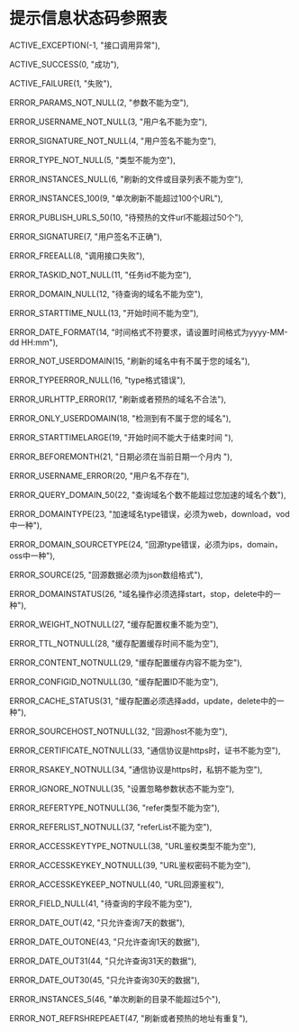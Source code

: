 # **提示信息状态码参照表**

ACTIVE_EXCEPTION(-1, "接口调用异常"),

ACTIVE_SUCCESS(0, "成功"),

ACTIVE_FAILURE(1, "失败"),

ERROR_PARAMS_NOT_NULL(2, "参数不能为空"),

ERROR_USERNAME_NOT_NULL(3, "用户名不能为空"),

ERROR_SIGNATURE_NOT_NULL(4, "用户签名不能为空"),

ERROR_TYPE_NOT_NULL(5, "类型不能为空"),

ERROR_INSTANCES_NULL(6, "刷新的文件或目录列表不能为空"),

ERROR_INSTANCES_100(9, "单次刷新不能超过100个URL"),

ERROR_PUBLISH_URLS_50(10, "待预热的文件url不能超过50个"),

ERROR_SIGNATURE(7, "用户签名不正确"),

ERROR_FREEALL(8, "调用接口失败"),

 

ERROR_TASKID_NOT_NULL(11, "任务id不能为空"),

ERROR_DOMAIN_NULL(12, "待查询的域名不能为空"),

ERROR_STARTTIME_NULL(13, "开始时间不能为空"),

ERROR_DATE_FORMAT(14, "时间格式不符要求，请设置时间格式为yyyy-MM-dd HH:mm"),

ERROR_NOT_USERDOMAIN(15, "刷新的域名中有不属于您的域名"),

 

ERROR_TYPEERROR_NULL(16, "type格式错误"),

ERROR_URLHTTP_ERROR(17, "刷新或者预热的域名不合法"),

ERROR_ONLY_USERDOMAIN(18, "检测到有不属于您的域名"),

ERROR_STARTTIMELARGE(19, "开始时间不能大于结束时间 "),

ERROR_BEFOREMONTH(21, "日期必须在当前日期一个月内 "),

ERROR_USERNAME_ERROR(20, "用户名不存在"),

ERROR_QUERY_DOMAIN_50(22, "查询域名个数不能超过您加速的域名个数"),

ERROR_DOMAINTYPE(23, "加速域名type错误，必须为web，download，vod中一种"),

ERROR_DOMAIN_SOURCETYPE(24, "回源type错误，必须为ips，domain，oss中一种"),

ERROR_SOURCE(25, "回源数据必须为json数组格式"),

ERROR_DOMAINSTATUS(26, "域名操作必须选择start，stop，delete中的一种"),

ERROR_WEIGHT_NOTNULL(27, "缓存配置权重不能为空"),

ERROR_TTL_NOTNULL(28, "缓存配置缓存时间不能为空"),

ERROR_CONTENT_NOTNULL(29, "缓存配置缓存内容不能为空"),

ERROR_CONFIGID_NOTNULL(30, "缓存配置ID不能为空"),

ERROR_CACHE_STATUS(31, "缓存配置必须选择add，update，delete中的一种"),

ERROR_SOURCEHOST_NOTNULL(32, "回源host不能为空"),

ERROR_CERTIFICATE_NOTNULL(33, "通信协议是https时，证书不能为空"),

ERROR_RSAKEY_NOTNULL(34, "通信协议是https时，私钥不能为空"),

ERROR_IGNORE_NOTNULL(35, "设置忽略参数状态不能为空"),

ERROR_REFERTYPE_NOTNULL(36, "refer类型不能为空"),

ERROR_REFERLIST_NOTNULL(37, "referList不能为空"),

ERROR_ACCESSKEYTYPE_NOTNULL(38, "URL鉴权类型不能为空"),

ERROR_ACCESSKEYKEY_NOTNULL(39, "URL鉴权密码不能为空"),

ERROR_ACCESSKEYKEEP_NOTNULL(40, "URL回源鉴权"),

ERROR_FIELD_NULL(41, "待查询的字段不能为空"),

ERROR_DATE_OUT(42, "只允许查询7天的数据"),

ERROR_DATE_OUTONE(43, "只允许查询1天的数据"),

ERROR_DATE_OUT31(44, "只允许查询31天的数据"),

ERROR_DATE_OUT30(45, "只允许查询30天的数据"),

ERROR_INSTANCES_5(46, "单次刷新的目录不能超过5个"),

ERROR_NOT_REFRSHREPEAET(47, "刷新或者预热的地址有重复"),